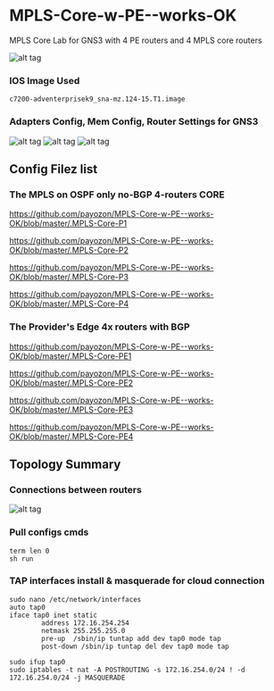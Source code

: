 # MPLS-Core-w-PE--works-OK
MPLS Core Lab for GNS3 with 4 PE routers and 4 MPLS core routers

![alt tag](https://raw.githubusercontent.com/payozon/MPLS-Core-w-PE--works-OK/master/screenshot2.png)

### IOS Image Used
```
c7200-adventerprisek9_sna-mz.124-15.T1.image
```
### Adapters Config, Mem Config, Router Settings for GNS3

![alt tag](https://raw.githubusercontent.com/payozon/MPLS-Core-w-PE--works-OK/master/adapters-config.JPG)
![alt tag](https://raw.githubusercontent.com/payozon/MPLS-Core-w-PE--works-OK/master/mem-disk.JPG)
![alt tag](https://raw.githubusercontent.com/payozon/MPLS-Core-w-PE--works-OK/master/c7200-config.JPG)

## Config Filez list
### The MPLS on OSPF only no-BGP 4-routers CORE 

https://github.com/payozon/MPLS-Core-w-PE--works-OK/blob/master/.MPLS-Core-P1

https://github.com/payozon/MPLS-Core-w-PE--works-OK/blob/master/.MPLS-Core-P2

https://github.com/payozon/MPLS-Core-w-PE--works-OK/blob/master/.MPLS-Core-P3

https://github.com/payozon/MPLS-Core-w-PE--works-OK/blob/master/.MPLS-Core-P4

### The Provider's Edge 4x routers with BGP
https://github.com/payozon/MPLS-Core-w-PE--works-OK/blob/master/.MPLS-Core-PE1

https://github.com/payozon/MPLS-Core-w-PE--works-OK/blob/master/.MPLS-Core-PE2

https://github.com/payozon/MPLS-Core-w-PE--works-OK/blob/master/.MPLS-Core-PE3

https://github.com/payozon/MPLS-Core-w-PE--works-OK/blob/master/.MPLS-Core-PE4


## Topology Summary 
###  Connections between routers

![alt tag](https://raw.githubusercontent.com/payozon/MPLS-Core-w-PE--works-OK/master/topology-summary.JPG)

### Pull configs cmds
```
term len 0
sh run
```
### TAP interfaces install & masquerade for cloud connection
```
sudo nano /etc/network/interfaces
auto tap0
iface tap0 inet static
        address 172.16.254.254
        netmask 255.255.255.0
        pre-up  /sbin/ip tuntap add dev tap0 mode tap
        post-down /sbin/ip tuntap del dev tap0 mode tap
```

```
sudo ifup tap0
sudo iptables -t nat -A POSTROUTING -s 172.16.254.0/24 ! -d 172.16.254.0/24 -j MASQUERADE
```
